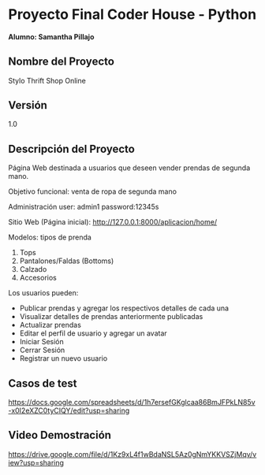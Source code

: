 # Proyecto Final Coder House - Python
#### Alumno: Samantha Pillajo

## Nombre del Proyecto
Stylo Thrift Shop Online

## Versión
1.0

## Descripción del Proyecto
Página Web destinada a usuarios que deseen vender prendas de segunda mano.

Objetivo funcional: venta de ropa de segunda mano

Administración
user: admin1
password:12345s

Sitio Web (Página inicial): http://127.0.0.1:8000/aplicacion/home/


Modelos: tipos de prenda
1. Tops 
2. Pantalones/Faldas (Bottoms)
3. Calzado
4. Accesorios


Los usuarios pueden:
- Publicar prendas y agregar los respectivos detalles de cada una
- Visualizar detalles de prendas anteriormente publicadas
- Actualizar prendas
- Editar el perfil de usuario y agregar un avatar
- Iniciar Sesión
- Cerrar Sesión
- Registrar un nuevo usuario

## Casos de test
https://docs.google.com/spreadsheets/d/1h7ersefGKglcaa86BmJFPkLN85v-x0I2eXZC0tyCIQY/edit?usp=sharing


## Video Demostración
https://drive.google.com/file/d/1Kz9xL4f1wBdaNSL5Az0gNmYKKVSZjMqv/view?usp=sharing
